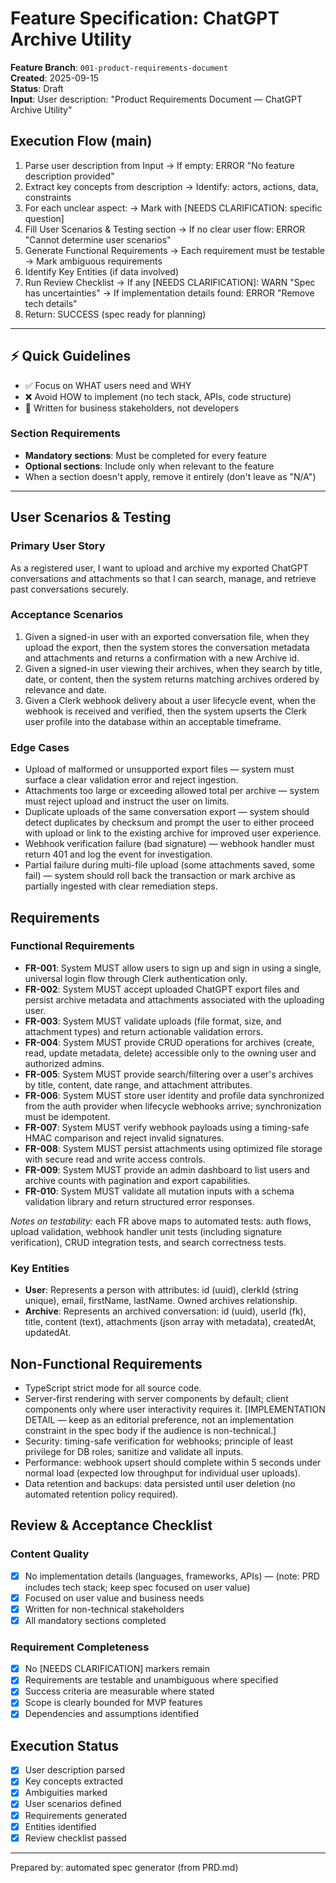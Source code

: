 # Feature Specification: ChatGPT Archive Utility

**Feature Branch**: `001-product-requirements-document`  
**Created**: 2025-09-15  
**Status**: Draft  
**Input**: User description: "Product Requirements Document — ChatGPT Archive Utility"

## Execution Flow (main)

1. Parse user description from Input
   → If empty: ERROR "No feature description provided"
2. Extract key concepts from description
   → Identify: actors, actions, data, constraints
3. For each unclear aspect:
   → Mark with [NEEDS CLARIFICATION: specific question]
4. Fill User Scenarios & Testing section
   → If no clear user flow: ERROR "Cannot determine user scenarios"
5. Generate Functional Requirements
   → Each requirement must be testable
   → Mark ambiguous requirements
6. Identify Key Entities (if data involved)
7. Run Review Checklist
   → If any [NEEDS CLARIFICATION]: WARN "Spec has uncertainties"
   → If implementation details found: ERROR "Remove tech details"
8. Return: SUCCESS (spec ready for planning)

---

## ⚡ Quick Guidelines

- ✅ Focus on WHAT users need and WHY
- ❌ Avoid HOW to implement (no tech stack, APIs, code structure)
- 👥 Written for business stakeholders, not developers

### Section Requirements

- **Mandatory sections**: Must be completed for every feature
- **Optional sections**: Include only when relevant to the feature
- When a section doesn't apply, remove it entirely (don't leave as "N/A")

---

## User Scenarios & Testing

### Primary User Story

As a registered user, I want to upload and archive my exported ChatGPT conversations and attachments so that I can search, manage, and retrieve past conversations securely.

### Acceptance Scenarios

1. Given a signed-in user with an exported conversation file, when they upload the export, then the system stores the conversation metadata and attachments and returns a confirmation with a new Archive id.
2. Given a signed-in user viewing their archives, when they search by title, date, or content, then the system returns matching archives ordered by relevance and date.
3. Given a Clerk webhook delivery about a user lifecycle event, when the webhook is received and verified, then the system upserts the Clerk user profile into the database within an acceptable timeframe.

### Edge Cases

- Upload of malformed or unsupported export files — system must surface a clear validation error and reject ingestion.
- Attachments too large or exceeding allowed total per archive — system must reject upload and instruct the user on limits.
- Duplicate uploads of the same conversation export — system should detect duplicates by checksum and prompt the user to either proceed with upload or link to the existing archive for improved user experience.
- Webhook verification failure (bad signature) — webhook handler must return 401 and log the event for investigation.
- Partial failure during multi-file upload (some attachments saved, some fail) — system should roll back the transaction or mark archive as partially ingested with clear remediation steps.

## Requirements

### Functional Requirements

- **FR-001**: System MUST allow users to sign up and sign in using a single, universal login flow through Clerk authentication only.
- **FR-002**: System MUST accept uploaded ChatGPT export files and persist archive metadata and attachments associated with the uploading user.
- **FR-003**: System MUST validate uploads (file format, size, and attachment types) and return actionable validation errors.
- **FR-004**: System MUST provide CRUD operations for archives (create, read, update metadata, delete) accessible only to the owning user and authorized admins.
- **FR-005**: System MUST provide search/filtering over a user's archives by title, content, date range, and attachment attributes.
- **FR-006**: System MUST store user identity and profile data synchronized from the auth provider when lifecycle webhooks arrive; synchronization must be idempotent.
- **FR-007**: System MUST verify webhook payloads using a timing-safe HMAC comparison and reject invalid signatures.
- **FR-008**: System MUST persist attachments using optimized file storage with secure read and write access controls.
- **FR-009**: System MUST provide an admin dashboard to list users and archive counts with pagination and export capabilities.
- **FR-010**: System MUST validate all mutation inputs with a schema validation library and return structured error responses.

*Notes on testability:* each FR above maps to automated tests: auth flows, upload validation, webhook handler unit tests (including signature verification), CRUD integration tests, and search correctness tests.

### Key Entities

- **User**: Represents a person with attributes: id (uuid), clerkId (string unique), email, firstName, lastName. Owned archives relationship.
- **Archive**: Represents an archived conversation: id (uuid), userId (fk), title, content (text), attachments (json array with metadata), createdAt, updatedAt.

## Non-Functional Requirements

- TypeScript strict mode for all source code.
- Server-first rendering with server components by default; client components only where user interactivity requires it. [IMPLEMENTATION DETAIL — keep as an editorial preference, not an implementation constraint in the spec body if the audience is non-technical.]
- Security: timing-safe verification for webhooks; principle of least privilege for DB roles; sanitize and validate all inputs.
- Performance: webhook upsert should complete within 5 seconds under normal load (expected low throughput for individual user uploads).
- Data retention and backups: data persisted until user deletion (no automated retention policy required).

## Review & Acceptance Checklist

### Content Quality

- [x] No implementation details (languages, frameworks, APIs) — (note: PRD includes tech stack; keep spec focused on user value)
- [x] Focused on user value and business needs
- [x] Written for non-technical stakeholders
- [x] All mandatory sections completed

### Requirement Completeness

- [x] No [NEEDS CLARIFICATION] markers remain
- [x] Requirements are testable and unambiguous where specified
- [x] Success criteria are measurable where stated
- [x] Scope is clearly bounded for MVP features
- [x] Dependencies and assumptions identified

## Execution Status

- [x] User description parsed
- [x] Key concepts extracted
- [x] Ambiguities marked
- [x] User scenarios defined
- [x] Requirements generated
- [x] Entities identified
- [x] Review checklist passed

---

Prepared by: automated spec generator (from PRD.md)
